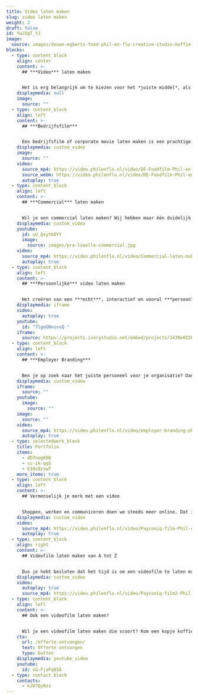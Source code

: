 ```yaml
---
title: Video laten maken
slug: video laten maken
weight: 2
draft: false
id: YwJ5gT_tJ
image:
  source: images/douwe-egberts-food-phil-en-flo-creative-studio-koffie.jpg
blocks:
  - type: content_block
    align: center
    content: >-
      ## ***Video*** laten maken


      Het is erg belangrijk om te kiezen voor het *juiste middel*, als het gaat om doeltreffende marketing. Daarom produceren we verschillende soorten video's. Op deze pagina vindt je een aantal primaire videovormen die handig zijn in de juiste marketingmix. We produceren echter nog vele andere vormen video, vraag onze adviseur voor meer informatie.
    displaymedia: null
    image:
      source: ""
  - type: content_block
    align: left
    content: >-
      ## ***Bedrijfsfilm***


      Een bedrijfsfilm of corporate movie laten maken is een prachtige manier om je bedrijf met haar unieke visie te presenteren. We kijken samen met jou wat de doelen zijn van je organisatie en wat jullie voor de wereld van morgen betekenen. Lees hier meer over bedrijfsfilms.
    displaymedia: custom_video
    image:
      source: ""
    video:
      source_mp4: https://video.philenflo.nl/video/DE-Foodfilm-Phil-en-Flo-website-source.mp4
      source_webm: https://video.philenflo.nl/video/DE-Foodfilm-Phil-en-Flo-website-source.webm
      autoplay: true
  - type: content_block
    align: left
    content: >-
      ## ***Commercial*** laten maken


      Wil je een commercial laten maken? Wij hebben maar één duidelijk doel: Jouw boodschap creatief en helder overbrengen aan de juiste doelgroep! Wij vinden het belangrijk dat de commercials die wij produceren van het hoogste niveau zijn. Daarnaast houden wij ons aan onze ethische normen. Lees hier meer over commercials.
    displaymedia: custom_video
    youtube:
      id: uU_QxytkDYY
      image:
        source: images/pra-louelle-commercial.jpg
    video:
      source_mp4: https://video.philenflo.nl/video/Commercial-laten-maken.mp4
      autoplay: true
  - type: content_block
    align: left
    content: >-
      ## ***Persoonlijke*** video laten maken


      Het creëren van een ***echt***, interactief en vooral ***persoonlijke dialoog*** met de doelgroep. Dat is natuurlijk het doel dat je nastreeft. Makkelijk te begrijpen communicatie in combinatie met persoonlijke op de doelgroep gerichte boodschappen. Dat is de kracht van persoonlijke video door Phil & Flo. Lees hier meer over wat persoonijke video voor jouw organisatie kan betekenen.
    displaymedia: iframe
    video:
      autoplay: true
    youtube:
      id: "7lgeGNnzvsQ "
    iframe:
      source: https://projects.ivorystudio.net/embed/projects/3439e022b9b8aaad7250b257
  - type: content_block
    align: left
    content: >-
      ## ***Employer Branding***


      Ben je op zoek naar het juiste personeel voor je organisatie? Dan is een employer branding film van Phil & Flo een goede manier om je kansen flink te vergroten. De kandidaat krijgt direct een realistisch beeld van je organsiatie en proeft de sfeer die er hangt. Lees hier meer over de voordelen van employer branding films.
    displaymedia: custom_video
    iframe:
      source: ""
    youtube:
      image:
        source: ""
    image:
      source: ""
    video:
      source_mp4: https://video.philenflo.nl/video/employer-branding-phil-en-flo-Phil-en-Flo-website-source.mp4
      autoplay: true
  - type: selectedwork_block
    title: Portfolio
    items:
      - dD7nogK0Q
      - cc-ik-qqS
      - E10s9zxwT
    more_items: true
  - type: content_block
    align: left
    content: >-
      ## Vermenselijk je merk met een video


      Shoppen, werken en communiceren doen we steeds meer online. Dat is natuurlijk best handig, maar zorgt er ook voor dat we merken niet meer aan gezichten kunnen koppelen. Een videofilm is super geschikt om je merk te ‘vermenselijken’ en in contact te brengen met je doelgroep. Bij Phil & Flo kun je een eigentijdse, verrassende en eigenwijze videofilm laten maken.
    displaymedia: custom_video
    video:
      source_mp4: https://video.philenflo.nl/video/Payconiq-film-Phil-en-Flo.mp4
      autoplay: true
  - type: content_block
    align: right
    content: >-
      ## Videofilm laten maken van A tot Z


      Dus je hebt besloten dat het tijd is om een videofilm te laten maken? Mooi! Phil & Flo kijkt welke videofilm het beste bij je past en is er van het eerste idee tot de uitvoering. Dankzij onze jarenlange ervaring maken we videofilms die je niet meer loslaten.
    displaymedia: custom_video
    video:
      autoplay: true
      source_mp4: https://video.philenflo.nl/video/Payconiq-film2-Phil-en-Flo.mp4
  - type: content_block
    align: left
    content: >-
      ## Ook een videofilm laten maken?


      Wil je een videofilm laten maken die scoort? Kom een kopje koffie drinken in Amsterdam, Eindhoven of Groningen en ontdek welk soort videofilm het beste bij jou past!
    cta:
      url: /offerte-ontvangen/
      text: Offerte ontvangen
      type: button
    displaymedia: youtube_video
    youtube:
      id: xG-FjaFq03A
  - type: contact_block
    contacts:
      - kJ07QyNzs
---
```

